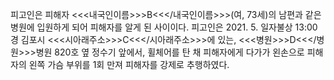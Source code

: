 피고인은 피해자 <<<내국인이름>>>B<<</내국인이름>>>(여, 73세)의 남편과 같은 병원에 입원하게 되어 피해자를 알게 된 사이이다.
피고인은 2021. 5. 일자불상 13:00경 김포시 <<<시아래주소>>>C<<</시아래주소>>>에 있는, <<<병원>>>D<<</병원>>>병원 820호 옆 정수기 앞에서, 휠체어를 탄 채 피해자에게 다가가 왼손으로 피해자의 왼쪽 가슴 부위를 1회 만져 피해자를 강제로 추행하였다.